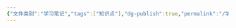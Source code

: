 ```yaml
---
{"文件类别":"学习笔记","tags":["知识点"],"dg-publish":true,"permalink":"/学习笔记/知识点/附期限法律行为/","dgPassFrontmatter":true,"noteIcon":""}
---
```



